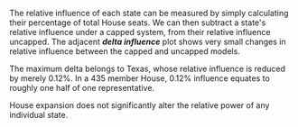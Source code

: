 The relative influence of each state can be measured by simply calculating their percentage of total House seats. We can then subtract a state's relative influence under a capped system, from their relative influence uncapped. The adjacent ***delta influence*** plot shows very small changes in relative influence between the capped and uncapped models.

The maximum delta belongs to Texas, whose relative influence is reduced by merely 0.12%. In a 435 member House, 0.12% influence equates to roughly one half of one representative.  

House expansion does not significantly alter the relative power of any individual state.